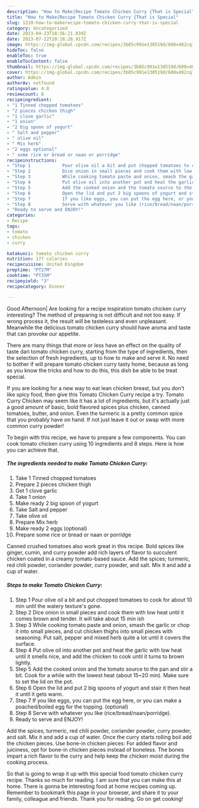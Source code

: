 ```yaml
---
description: "How to Make|Recipe Tomato Chicken Curry {That is Special"
title: "How to Make|Recipe Tomato Chicken Curry {That is Special"
slug: 1210-how-to-makerecipe-tomato-chicken-curry-that-is-special
category: Uncategorized
date: 2023-04-23T18:56:21.839Z
date: 2023-07-22T20:18:28.917Z
image: https://img-global.cpcdn.com/recipes/3b85c991e130519d/680x482cq70/tomato-chicken-curry-recipe-main-photo.jpg
hideToc: false
enableToc: true
enableTocContent: false
thumbnail: https://img-global.cpcdn.com/recipes/3b85c991e130519d/680x482cq70/tomato-chicken-curry-recipe-main-photo.jpg
cover: https://img-global.cpcdn.com/recipes/3b85c991e130519d/680x482cq70/tomato-chicken-curry-recipe-main-photo.jpg
author: Admin
authorAv: notfound
ratingvalue: 4.8
reviewcount: 8
recipeingredient:
- "1 Tinned chopped tomatoes"
- "2 pieces chicken thigh"
- "1 clove garlic"
- "1 onion"
- "2 big spoon of yogurt"
- " Salt and pepper"
- " olive oil"
- " Mix herb"
- "2 eggs optional"
- " some rice or bread or naan or porridge"
recipeinstructions:
- "Step 1            Pour olive oil a bit and put chopped tomatoes to cook for about 10 min until the watery texture&#39;s gone."
- "Step 2            Dice onion in small pieces and cook them with low heat until it comes brown and tender. It will take about 15 min ish"
- "Step 3            While cooking tomato paste and onion, smash the garlic or chop it into small pieces, and cut chicken thighs into small pieces with seasoning. Put salt, pepper and mixed herb quite a lot until it covers the surface."
- "Step 4            Put olive oil into another pot and heat the garlic with low heat until it smells nice, and add the chicken to cook until it turns to brown lightly."
- "Step 5            Add the cooked onion and the tomato source to the pan and stir a bit. Cook for a while with the lowest heat (about 15~20 min). Make sure to set the lid on the pot."
- "Step 6            Open the lid and put 2 big spoons of yogurt and stair it then heat it until it gets warm."
- "Step 7            If you like eggs, you can put the egg here, or you can make a poached/boiled egg for the topping. (optional)"
- "Step 8            Serve with whatever you like (rice/bread/naan/porridge)."
- "Ready to serve and ENJOY!"
categories:
- Recipe
tags:
- tomato
- chicken
- curry

katakunci: tomato chicken curry 
nutrition: 177 calories
recipecuisine: United Kingdom
preptime: "PT27M"
cooktime: "PT35M"
recipeyield: "3"
recipecategory: Dinner

---
```



Good Afternoon| Are looking for a recipe inspiration tomato chicken curry interesting? The method of preparing is not difficult and not too easy. If wrong process it, the result will be tasteless and even unpleasant. Meanwhile the delicious tomato chicken curry should have aroma and taste that can provoke our appetite.






There are many things that more or less have an effect on the quality of taste dari tomato chicken curry, starting from the type of ingredients, then the selection of fresh ingredients, up to how to make and serve it. No need to bother if will prepare tomato chicken curry tasty home, because as long as you know the tricks and how to do this, this dish be able to be treat special.


If you are looking for a new way to eat lean chicken breast, but you don&#39;t like spicy food, then give this Tomato Chicken Curry recipe a try. Tomato Curry Chicken may seem like it has a lot of ingredients, but it&#39;s actually just a good amount of basic, bold flavored spices plus chicken, canned tomatoes, butter, and onion. Even the turmeric is a pretty common spice that you probably have on hand. If not just leave it out or swap with more common curry powder!


To begin with this recipe, we have to prepare a few components. You can cook tomato chicken curry using 10 ingredients and 8 steps. Here is how you can achieve that.

<!--inarticleads1-->

##### The ingredients needed to make Tomato Chicken Curry:

1. Take 1 Tinned chopped tomatoes
1. Prepare 2 pieces chicken thigh
1. Get 1 clove garlic
1. Take 1 onion
1. Make ready 2 big spoon of yogurt
1. Take  Salt and pepper
1. Take  olive oil
1. Prepare  Mix herb
1. Make ready 2 eggs (optional)
1. Prepare  some rice or bread or naan or porridge


Canned crushed tomatoes also work great in this recipe. Bold spices like ginger, cumin, and curry powder add rich layers of flavor to succulent chicken coated in a creamy tomato-based sauce. Add the spices; turmeric, red chili powder, coriander powder, curry powder, and salt. Mix it and add a cup of water. 

<!--inarticleads2-->

##### Steps to make Tomato Chicken Curry:

1. Step 1            Pour olive oil a bit and put chopped tomatoes to cook for about 10 min until the watery texture&#39;s gone.
1. Step 2            Dice onion in small pieces and cook them with low heat until it comes brown and tender. It will take about 15 min ish
1. Step 3            While cooking tomato paste and onion, smash the garlic or chop it into small pieces, and cut chicken thighs into small pieces with seasoning. Put salt, pepper and mixed herb quite a lot until it covers the surface.
1. Step 4            Put olive oil into another pot and heat the garlic with low heat until it smells nice, and add the chicken to cook until it turns to brown lightly.
1. Step 5            Add the cooked onion and the tomato source to the pan and stir a bit. Cook for a while with the lowest heat (about 15~20 min). Make sure to set the lid on the pot.
1. Step 6            Open the lid and put 2 big spoons of yogurt and stair it then heat it until it gets warm.
1. Step 7            If you like eggs, you can put the egg here, or you can make a poached/boiled egg for the topping. (optional)
1. Step 8            Serve with whatever you like (rice/bread/naan/porridge).
1. Ready to serve and ENJOY!

Add the spices; turmeric, red chili powder, coriander powder, curry powder, and salt. Mix it and add a cup of water. Once the curry starts rolling boil add the chicken pieces. Use bone-in chicken pieces: For added flavor and juiciness, opt for bone-in chicken pieces instead of boneless. The bones impart a rich flavor to the curry and help keep the chicken moist during the cooking process. 

So that is going to wrap it up with this special food tomato chicken curry recipe. Thanks so much for reading. I am sure that you can make this at home. There is gonna be interesting food at home recipes coming up. Remember to bookmark this page in your browser, and share it to your family, colleague and friends. Thank you for reading. Go on get cooking!
